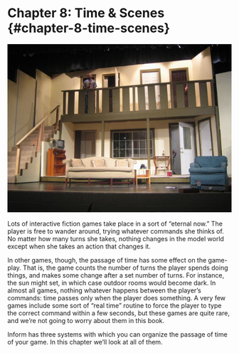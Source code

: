 # Chapter 8: Time &amp; Scenes {#chapter-8-time-scenes}

![](../assets/graphics15.jpg)

Lots of interactive fiction games take place in a sort of “eternal now.” The player is free to wander around, trying whatever commands she thinks of. No matter how many turns she takes, nothing changes in the model world except when she takes an action that changes it.

In other games, though, the passage of time has some effect on the game-play. That is, the game counts the number of turns the player spends doing things, and makes some change after a set number of turns. For instance, the sun might set, in which case outdoor rooms would become dark. In almost all games, nothing whatever happens between the player’s commands: time passes only when the player does something. A very few games include some sort of “real time” routine to force the player to type the correct command within a few seconds, but these games are quite rare, and we’re not going to worry about them in this book.

Inform has three systems with which you can organize the passage of time of your game. In this chapter we’ll look at all of them.
